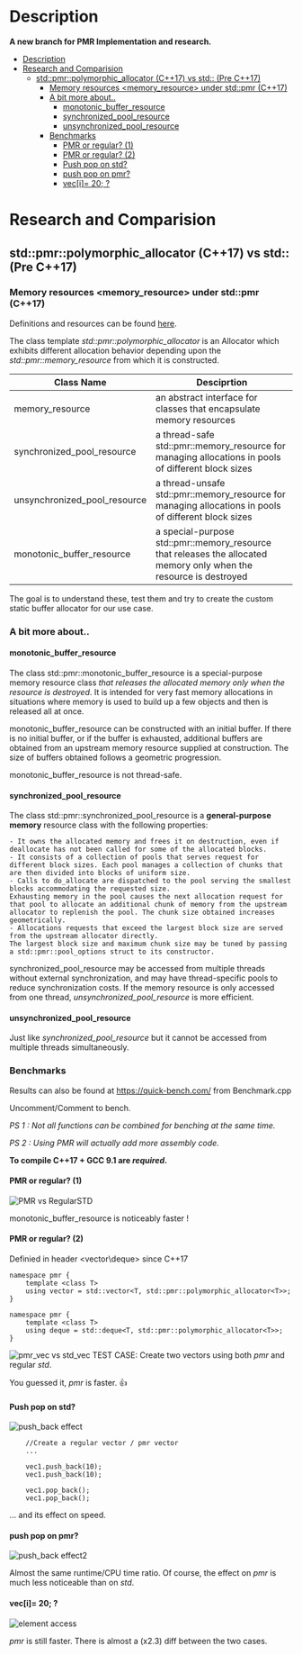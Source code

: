 # Description
**A new branch for PMR Implementation and research.**

- [Description](#description)
- [Research and Comparision](#research-and-comparision)
  * [std::pmr::polymorphic_allocator (C++17) vs std:: (Pre C++17)](#std--pmr--polymorphic-allocator--c--17--vs-std----pre-c--17-)
    + [Memory resources <memory_resource> under std::pmr (C++17)](#memory-resources--memory-resource--under-std--pmr--c--17-)
    + [A bit more about..](#a-bit-more-about)
      - [monotonic_buffer_resource](#monotonic-buffer-resource)
      - [synchronized_pool_resource](#synchronized-pool-resource)
      - [unsynchronized_pool_resource](#unsynchronized-pool-resource)
    + [Benchmarks](#benchmarks)
      - [PMR or regular? (1)](#pmr-or-regular---1-)
      - [PMR or regular? (2)](#pmr-or-regular---2-)
      - [Push pop on std?](#push-pop-on-std-)
      - [push pop on pmr?](#push-pop-on-pmr-)
      - [vec[i]= 20; ?](#vec-i---20---)


# Research and Comparision 
## std::pmr::polymorphic_allocator (C++17) vs std:: (Pre C++17)

### Memory resources <memory_resource> under std::pmr (C++17)
Definitions and resources can be found [here](https://en.cppreference.com/w/cpp/memory).

The class template *std::pmr::polymorphic_allocator* is an Allocator which exhibits different allocation behavior depending upon the *std::pmr::memory_resource* from which it is constructed.

| Class Name  | Desciprtion  |
| ------------- | ------------- |
| memory_resource  | an abstract interface for classes that encapsulate memory resources   |
| synchronized_pool_resource | a thread-safe std::pmr::memory_resource for managing allocations in pools of different block sizes   |
| unsynchronized_pool_resource | a thread-unsafe std::pmr::memory_resource for managing allocations in pools of different block sizes |
| monotonic_buffer_resource | a special-purpose std::pmr::memory_resource that releases the allocated memory only when the resource is destroyed | 

The goal is to understand these, test them and try to create the custom static buffer allocator for our use case.

### A bit more about..
#### monotonic_buffer_resource
The class std::pmr::monotonic_buffer_resource is a special-purpose memory resource class *that releases the allocated memory only when the resource is destroyed*. It is intended for very fast memory allocations in situations where memory is used to build up a few objects and then is released all at once.

monotonic_buffer_resource can be constructed with an initial buffer. If there is no initial buffer, or if the buffer is exhausted, additional buffers are obtained from an upstream memory resource supplied at construction. The size of buffers obtained follows a geometric progression.

monotonic_buffer_resource is not thread-safe. 

#### synchronized_pool_resource
The class std::pmr::synchronized_pool_resource is a **general-purpose memory** resource class with the following properties:

    - It owns the allocated memory and frees it on destruction, even if deallocate has not been called for some of the allocated blocks.
    - It consists of a collection of pools that serves request for different block sizes. Each pool manages a collection of chunks that are then divided into blocks of uniform size.
    - Calls to do_allocate are dispatched to the pool serving the smallest blocks accommodating the requested size.
    Exhausting memory in the pool causes the next allocation request for that pool to allocate an additional chunk of memory from the upstream allocator to replenish the pool. The chunk size obtained increases geometrically.
    - Allocations requests that exceed the largest block size are served from the upstream allocator directly.
    The largest block size and maximum chunk size may be tuned by passing a std::pmr::pool_options struct to its constructor. 

synchronized_pool_resource may be accessed from multiple threads without external synchronization, and may have thread-specific pools to reduce synchronization costs. If the memory resource is only accessed from one thread, *unsynchronized_pool_resource* is more efficient. 

#### unsynchronized_pool_resource
Just like *synchronized_pool_resource* but it cannot be accessed from multiple threads simultaneously.

### Benchmarks 
Results can also be found at https://quick-bench.com/ from Benchmark.cpp 

Uncomment/Comment to bench.

_PS 1 : Not all functions can be combined for benching at the same time._

_PS 2 : Using PMR will actually add more assembly code._

**To compile C++17 + GCC 9.1 are _required_.**

#### PMR or regular? (1)

![PMR vs RegularSTD](pic/90X72XHGO6fFbP1xra40SyHJlbw.png)

monotonic_buffer_resource is noticeably faster !

#### PMR or regular? (2)

Definied in header <vector\deque> since C++17
```
namespace pmr {
    template <class T>
    using vector = std::vector<T, std::pmr::polymorphic_allocator<T>>;
}

namespace pmr {
    template <class T>
    using deque = std::deque<T, std::pmr::polymorphic_allocator<T>>;
}
```
![pmr_vec vs std_vec](pic/OVFVr-k-fuFDTCHj40VziBIjJWU.png)
TEST CASE: Create two vectors using both _pmr_ and regular _std_. 

You guessed it, _pmr_ is faster. :+1:

#### Push pop on std?
![push_back effect](pic/qdWLmSq97DgnKT5dbEs8QdAac44.png)
```
    //Create a regular vector / pmr vector
    ...

    vec1.push_back(10);
    vec1.push_back(10);

    vec1.pop_back();
    vec1.pop_back();
```
... and its effect on speed.

#### push pop on pmr?

![push_back effect2](pic/j-B3nqcdBNFKp6fW6BVcZQQ20zk.png)

Almost the same runtime/CPU time ratio. Of course, the effect on _pmr_ is much less noticeable than on _std_.

#### vec[i]= 20; ?
![element access](pic/lMWkCzO8XAZZGiFe2mjHH9QqdRE.png)

_pmr_ is still faster. There is almost a (x2.3) diff between the two cases.

